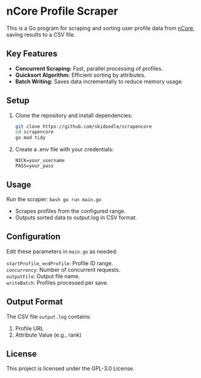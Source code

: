 # nCore Profile Scraper

This is a Go program for scraping and sorting user profile data from [nCore](https://ncore.pro/), saving results to a CSV file.

## Key Features

- **Concurrent Scraping:** Fast, parallel processing of profiles.
- **Quicksort Algorithm:** Efficient sorting by attributes.
- **Batch Writing:** Saves data incrementally to reduce memory usage.

## Setup

1. Clone the repository and install dependencies:
   ```bash
   git clone https://github.com/skidoodle/scrapencore
   cd scrapencore
   go mod tidy
   ```

2. Create a .env file with your credentials:
    ```env
    NICK=your_username
    PASS=your_pass
    ```

## Usage
Run the scraper:
    ```bash
    go run main.go
    ```

- Scrapes profiles from the configured range.
- Outputs sorted data to output.log in CSV format.
  
## Configuration
Edit these parameters in `main.go` as needed:

`startProfile`, `endProfile`: Profile ID range.  
`concurrency`: Number of concurrent requests.  
`outputFile`: Output file name.  
`writeBatch`: Profiles processed per save.  

## Output Format
The CSV file `output.log` contains:

1. Profile URL
2. Attribute Value (e.g., rank)

## License
This project is licensed under the GPL-3.0 License.



